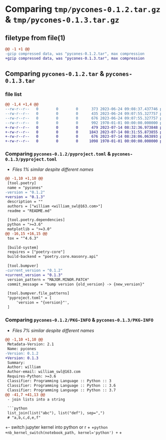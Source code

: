 # Comparing `tmp/pycones-0.1.2.tar.gz` & `tmp/pycones-0.1.3.tar.gz`

## filetype from file(1)

```diff
@@ -1 +1 @@
-gzip compressed data, was "pycones-0.1.2.tar", max compression
+gzip compressed data, was "pycones-0.1.3.tar", max compression
```

## Comparing `pycones-0.1.2.tar` & `pycones-0.1.3.tar`

### file list

```diff
@@ -1,4 +1,4 @@
--rw-r--r--   0        0        0      373 2023-06-24 09:08:37.437746 pycones-0.1.2/README.md
--rw-r--r--   0        0        0      435 2023-06-24 09:07:55.327757 pycones-0.1.2/pycones/__init__.py
--rw-r--r--   0        0        0      676 2023-06-24 09:07:55.327757 pycones-0.1.2/pyproject.toml
--rw-r--r--   0        0        0      992 1970-01-01 00:00:00.000000 pycones-0.1.2/PKG-INFO
+-rw-r--r--   0        0        0      479 2023-07-14 08:32:36.973848 pycones-0.1.3/README.md
+-rw-r--r--   0        0        0     1843 2023-07-14 08:31:55.873855 pycones-0.1.3/pycones/__init__.py
+-rw-r--r--   0        0        0      676 2023-07-14 08:28:06.063893 pycones-0.1.3/pyproject.toml
+-rw-r--r--   0        0        0     1098 1970-01-01 00:00:00.000000 pycones-0.1.3/PKG-INFO
```

### Comparing `pycones-0.1.2/pyproject.toml` & `pycones-0.1.3/pyproject.toml`

 * *Files 1% similar despite different names*

```diff
@@ -1,10 +1,10 @@
 [tool.poetry]
 name = "pycones"
-version = "0.1.2"
+version = "0.1.3"
 description = ""
 authors = ["william <william_swl@163.com>"]
 readme = "README.md"
 
 [tool.poetry.dependencies]
 python = ">=3.6"
 matplotlib = ">=3.0"
@@ -16,15 +16,15 @@
 tox = "^4.6.3"
 
 [build-system]
 requires = ["poetry-core"]
 build-backend = "poetry.core.masonry.api"
 
 [tool.bumpver]
-current_version = "0.1.2"
+current_version = "0.1.3"
 version_pattern = "MAJOR.MINOR.PATCH"
 commit_message = "bump version {old_version} -> {new_version}"
 
 [tool.bumpver.file_patterns]
 "pyproject.toml" = [
     'version = "{version}"',
 ]
```

### Comparing `pycones-0.1.2/PKG-INFO` & `pycones-0.1.3/PKG-INFO`

 * *Files 7% similar despite different names*

```diff
@@ -1,10 +1,10 @@
 Metadata-Version: 2.1
 Name: pycones
-Version: 0.1.2
+Version: 0.1.3
 Summary: 
 Author: william
 Author-email: william_swl@163.com
 Requires-Python: >=3.6
 Classifier: Programming Language :: Python :: 3
 Classifier: Programming Language :: Python :: 3.6
 Classifier: Programming Language :: Python :: 3.7
@@ -41,7 +41,13 @@
 - join lists into a string
 
 ```python
 list_join(list("abc"), list("def"), sep=",")
 # "a,b,c,d,e,f"
 ```
 
+- switch jupyter kernel into python or r
+
+```python
+nb_kernel_switch(notebook_path, kernel='python')
+```
+
```

